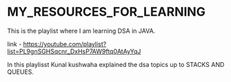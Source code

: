 # MY_RESOURCES_FOR_LEARNING

This is the playlist where I am learning DSA in JAVA.

link - https://youtube.com/playlist?list=PL9gnSGHSqcnr_DxHsP7AW9ftq0AtAyYqJ

In this playlisst Kunal kushwaha explained the dsa topics up to STACKS AND QUEUES.
